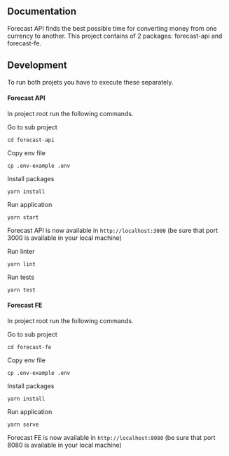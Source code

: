## Documentation

Forecast API finds the best possible time for converting money from one currency to another. 
This project contains of 2 packages: forecast-api and forecast-fe. 

## Development

To run both projets you have to execute these separately. 

#### Forecast API

In project root run the following commands.

Go to sub project

`cd forecast-api`

Copy env file

`cp .env-example .env`

Install packages

`yarn install`

Run application

`yarn start`

Forecast API is now available in `http://localhost:3000` (be sure that port 3000 is available in your local machine)

Run linter

`yarn lint`

Run tests

`yarn test`

#### Forecast FE

In project root run the following commands.

Go to sub project

`cd forecast-fe`

Copy env file

`cp .env-example .env`

Install packages

`yarn install`

Run application

`yarn serve`

Forecast FE is now available in `http://localhost:8080` (be sure that port 8080 is available in your local machine)